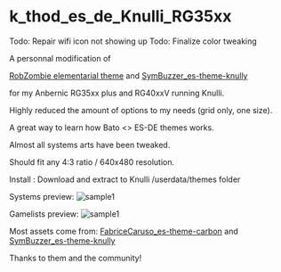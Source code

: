 # k_thod_es_de_Knulli_RG35xx

Todo: Repair wifi icon not showing up
Todo: Finalize color tweaking

A personnal modification of 

[RobZombie elementarial theme](https://github.com/RobZombie9043/elementerial-es-de) 
and
[SymBuzzer_es-theme-knully](https://github.com/symbuzzer/es-theme-knulli)

for my Anbernic RG35xx plus and RG40xxV running Knulli.


Highly reduced the amount of options to my needs (grid only, one size).

A great way to learn how Bato <> ES-DE themes works.

Almost all systems arts have been tweaked.

Should fit any 4:3 ratio / 640x480 resolution.

Install :
Download and extract to Knulli  /userdata/themes folder

Systems preview:
![sample1](https://github.com/kthod861/k_thod_es_de_Knulli_RG35xx/blob/main/_inc/Systems_screen.jpg)

Gamelists preview:
![sample1](https://github.com/kthod861/k_thod_es_de_Knulli_RG35xx/blob/main/_inc/Gamelists_screen.jpg)


Most assets come from:
[FabriceCaruso_es-theme-carbon](https://github.com/fabricecaruso/es-theme-carbon)
and
[SymBuzzer_es-theme-knully](https://github.com/symbuzzer/es-theme-knulli)

Thanks to them and the community!
